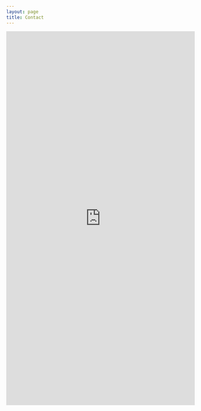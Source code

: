 ```yaml
---
layout: page
title: Contact
---
```

<iframe id="contact" src="https://docs.google.com/forms/d/e/1FAIpQLSduHgKSPAOjBD38lu7str0u7egkqeD6O7BZmQYQ3PDkryWkAQ/viewform?embedded=true" width="100%" min-height="900" max-height="1500" height="1000" frameborder="0" marginheight="0" marginwidth="0" overflow="hidden">Loading…</iframe>